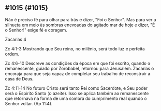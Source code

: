 ## #1015 {#1015}

Não é preciso fé para olhar para trás e dizer, &quot;Foi o Senhor&quot;. Mas para ver a silhueta em meio às sombras enevoadas do agitado mar de hoje e dizer, &quot;É o Senhor!&quot; exige fé e coragem.

Zacarias 4

Zc 4:1-3 Mostrando que Seu reino, no milênio, será todo luz e perfeita ordem.

Zc 4:6-10 Descreve as condições da época em que foi escrito, quando o remanescente, guiado por Zorobabel, retornou para Jerusalém. Zacarias o encoraja para que seja capaz de completar seu trabalho de reconstruir a casa de Deus.

Zc 4:11-14 No futuro Cristo será tanto Rei como Sacerdote, e Seu poder será o Espírito Santo (o azeite). Isso se aplica também ao remanescente que retornava na forma de uma sombra do cumprimento real quando o Senhor voltar. (Ap 11:4).